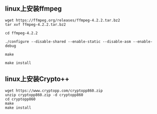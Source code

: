 ## linux上安装ffmpeg

```shell
wget https://ffmpeg.org/releases/ffmpeg-4.2.2.tar.bz2
tar xvf ffmpeg-4.2.2.tar.bz2

cd ffmpeg-4.2.2

./configure --disable-shared --enable-static --disable-asm --enable-debug

make

make install
```

## linux上安装Crypto++

```shell
wget https://www.cryptopp.com/cryptopp860.zip
unzip cryptopp860.zip -d cryptopp860
cd cryptopp860
make
make install
```

